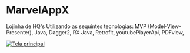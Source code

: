 # MarvelAppX
Lojinha de HQ's
Utilizando as sequintes tecnologias:
MVP (Model-View-Presenter),
Java,
Dagger2,
RX Java,
Retrofit,
youtubePlayerApi,
PDFview,


[![Tela principal](url_da_imagem)](https://github.com/EduardoGhost/MarvelAppX/blob/master/Screenshot_20230525_160828.png)
